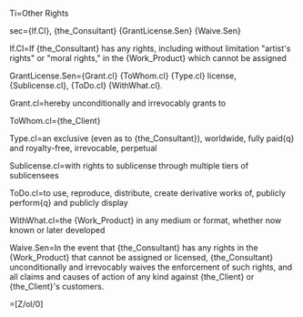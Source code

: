 Ti=Other Rights

sec={If.Cl}, {the_Consultant} {GrantLicense.Sen}  {Waive.Sen}

If.Cl=If {the_Consultant} has any rights, including without limitation "artist's rights" or "moral rights," in the {Work_Product} which cannot be assigned

GrantLicense.Sen={Grant.cl} {ToWhom.cl} {Type.cl} license, {Sublicense.cl}, {ToDo.cl} {WithWhat.cl}.

Grant.cl=hereby unconditionally and irrevocably grants to

ToWhom.cl={the_Client} 

Type.cl=an exclusive (even as to {the_Consultant}), worldwide, fully paid{q} and royalty-free, irrevocable, perpetual

Sublicense.cl=with rights to sublicense through multiple tiers of sublicensees

ToDo.cl=to use, reproduce, distribute, create derivative works of, publicly perform{q} and publicly display

WithWhat.cl=the {Work_Product} in any medium or format, whether now known or later developed


Waive.Sen=In the event that {the_Consultant} has any rights in the {Work_Product} that cannot be assigned or licensed, {the_Consultant} unconditionally and irrevocably waives the enforcement of such rights, and all claims and causes of action of any kind against {the_Client} or {the_Client}'s customers.

=[Z/ol/0]
